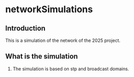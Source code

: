 # networkSimulations
## Introduction
This is a simulation of the network of the 2025 project.
## What is the simulation
1. The simulation is based on stp and broadcast domains.
```

```

